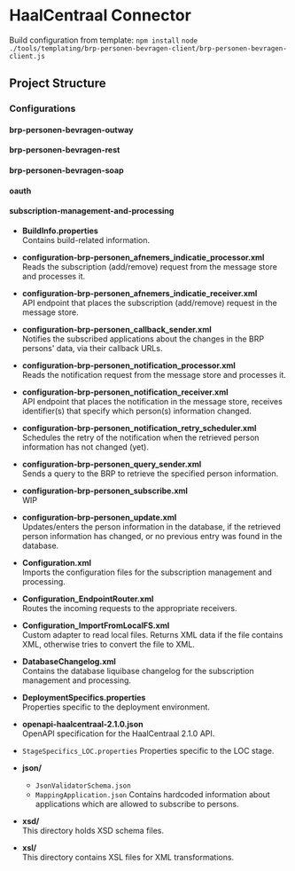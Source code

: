# HaalCentraal Connector

Build configuration from template:
`npm install`
`node ./tools/templating/brp-personen-bevragen-client/brp-personen-bevragen-client.js`

## Project Structure

### Configurations

#### **brp-personen-bevragen-outway**

#### **brp-personen-bevragen-rest**

#### **brp-personen-bevragen-soap**

#### **oauth**

#### **subscription-management-and-processing**

- **BuildInfo.properties**  
    Contains build-related information.
  
- **configuration-brp-personen_afnemers_indicatie_processor.xml**  
    Reads the subscription (add/remove) request from the message store and processes it.

- **configuration-brp-personen_afnemers_indicatie_receiver.xml**  
    API endpoint that places the subscription (add/remove) request in the message store.

- **configuration-brp-personen_callback_sender.xml**  
    Notifies the subscribed applications about the changes in the BRP persons' data, via their callback URLs.

- **configuration-brp-personen_notification_processor.xml**  
    Reads the notification request from the message store and processes it.

- **configuration-brp-personen_notification_receiver.xml**  
    API endpoint that places the notification in the message store, receives identifier(s) that specify which person(s) information changed.

- **configuration-brp-personen_notification_retry_scheduler.xml**  
    Schedules the retry of the notification when the retrieved person information has not changed (yet).

- **configuration-brp-personen_query_sender.xml**  
    Sends a query to the BRP to retrieve the specified person information.

- **configuration-brp-personen_subscribe.xml**  
    WIP

- **configuration-brp-personen_update.xml**  
    Updates/enters the person information in the database, if the retrieved person information has changed, or no previous entry was found in the database.

- **Configuration.xml**  
    Imports the configuration files for the subscription management and processing.

- **Configuration_EndpointRouter.xml**  
    Routes the incoming requests to the appropriate receivers.

- **Configuration_ImportFromLocalFS.xml**  
    Custom adapter to read local files. Returns XML data if the file contains XML, otherwise tries to convert the file to XML.

- **DatabaseChangelog.xml**  
    Contains the database liquibase changelog for the subscription management and processing.

- **DeploymentSpecifics.properties**  
  Properties specific to the deployment environment.

- **openapi-haalcentraal-2.1.0.json**  
  OpenAPI specification for the HaalCentraal 2.1.0 API.

- `StageSpecifics_LOC.properties`
  Properties specific to the LOC stage.

- **json/**  
  - `JsonValidatorSchema.json`
  - `MappingApplication.json` Contains hardcoded information about applications which are allowed to subscribe to persons.

- **xsd/**  
  This directory holds XSD schema files.

- **xsl/**  
  This directory contains XSL files for XML transformations.
